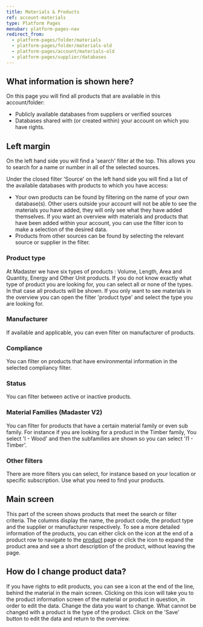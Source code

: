 ```yaml
---
title: Materials & Products
ref: account-materials
type: Platform Pages
menubar: platform-pages-nav
redirect_from:
  - platform-pages/folder/materials
  - platform-pages/folder/materials-old
  - platform-pages/account/materials-old
  - platform-pages/supplier/databases
---
```


## What information is shown here?
On this page you will find all products that are available in this account/folder: 
* Publicly available databases from suppliers or verified sources
* Databases shared with (or created within) your account on which you have rights.

## Left margin
On the left hand side you will find a 'search' filter at the top. This allows you to search for a name or number in all of the selected sources.

Under the closed filter 'Source' on the left hand side you will find a list of the available databases with products to which you have access:

- Your own products can be found by filtering on the name of your own database(s). Other users outside your account will not be able to see the materials you have added, they will only see what they have added themselves. If you want an overview with materials and products that have been added within your account, you can use the filter icon to make a selection of the desired data.
- Products from other sources can be found by selecting the relevant source or supplier in the filter.

### Product type
At Madaster we have six types of products : Volume, Length, Area and Quantity, Energy and Other Unit products. If you do not know exactly what type of product you are looking for, you can select all or none of the types. In that case all products will be shown. If you only want to see materials in the overview you can open the filter 'product type' and select the type you are looking for. 

### Manufacturer
If available and applicable, you can even filter on manufacturer of products. 

### Compliance
You can filter on products that have environmental information in the selected compliancy filter.

### Status
You can filter between active or inactive products. 

### Material Families (Madaster V2)
You can filter for products that have a certain material family or even sub family. For instance if you are looking for a product in the Timber family, You select 'I - Wood' and then the subfamilies are shown so you can select 'I1 - Timber'. 

### Other filters
There are more filters you can select, for instance based on your location or specific subscription. Use what you need to find your products. 

## Main screen
This part of the screen shows products that meet the search or filter criteria. The columns display the name, the product code, the product type and the supplier or manufacturer respectively. To see a more detailed information of the products, you can either click on the <iconify-icon inline icon='mdi-arrow-right-circle-outline' /> icon at the end of a product row to navigate to the [product](../product.md) page or click the <iconify-icon inline icon='mdi-chevron-down' /> icon to expand the product area and see a short description of the product, without leaving the page.

## How do I change product data?
If you have rights to edit products, you can see a <iconify-icon inline icon='mdi-pencil-outline' /> icon at the end of the line, behind the material in the main screen. Clicking on this icon will take you to the product information screen of the material or product in question, in order to edit the data. Change the data you want to change. What cannot be changed with a product is the type of the product. Click on the 'Save' button to edit the data and return to the overview.

